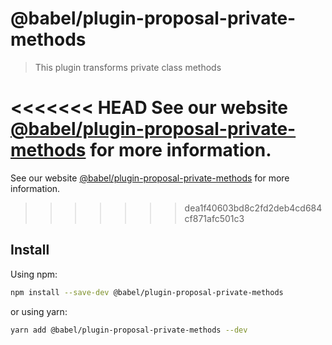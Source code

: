 # @babel/plugin-proposal-private-methods

> This plugin transforms private class methods

<<<<<<< HEAD
See our website [@babel/plugin-proposal-private-methods](https://babeljs.io/docs/en/next/babel-plugin-proposal-private-methods.html) for more information.
=======
See our website [@babel/plugin-proposal-private-methods](https://babeljs.io/docs/en/babel-plugin-proposal-private-methods) for more information.
>>>>>>> dea1f40603bd8c2fd2deb4cd684cf871afc501c3

## Install

Using npm:

```sh
npm install --save-dev @babel/plugin-proposal-private-methods
```

or using yarn:

```sh
yarn add @babel/plugin-proposal-private-methods --dev
```
